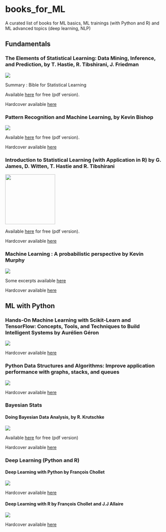 # books_for_ML

A curated list of books for ML basics, ML trainings (with Python and R) and ML advanced topics (deep learning, NLP)


## Fundamentals

### The Elements of Statistical Learning: Data Mining, Inference, and Prediction, by T. Hastie, R. Tibshirani, J. Friedman 

![](covers/els.jpg)

Summary : Bible for Statistical Learning

Available [here](https://web.stanford.edu/~hastie/Papers/) for free (pdf version).

Hardcover available [here](https://www.amazon.fr/Elements-Statistical-Learning-Inference-Prediction/dp/0387848576)

### Pattern Recognition and Machine Learning, by Kevin Bishop

![](covers/pattern.jpg)


Available [here](http://users.isr.ist.utl.pt/~wurmd/Livros/school/) for free (pdf version).

Hardcover available [here](https://www.amazon.fr/Pattern-Recognition-Machine-Learning-Christopher/dp/0387310738)


### Introduction to Statistical Learning (with Application in R) by G. James, D. Witten, T. Hastie and R. Tibshirani

<img src="covers/isl.jpg" width="160">



Available [here](http://www-bcf.usc.edu/~gareth/ISL/) for free (pdf version).

Hardcover available [here](https://www.amazon.com/Introduction-Statistical-Learning-Applications-Statistics/dp/1461471370)

### Machine Learning : A probabilistic perspective by Kevin Murphy

![](covers/pro.webp)

Some excerpts available [here](https://www.cs.ubc.ca/~murphyk/MLbook/)

Hardcover available [here](https://www.amazon.com/Machine-Learning-Probabilistic-Perspective-Computation/dp/0262018020/ref=sr_1_2?ie=UTF8&qid=1336857747&sr=8-2) 



## ML with Python

### Hands-On Machine Learning with Scikit-Learn and TensorFlow: Concepts, Tools, and Techniques to Build Intelligent Systems by Aurélien Géron


![](covers/handson.jpg)

 
Hardcover available [here](https://www.amazon.com/_/dp/1491962291?tag=oreilly20-20)


### Python Data Structures and Algorithms: Improve application performance with graphs, stacks, and queues


![](covers/pythondataz.jpg)


Hardcover available [here](https://www.amazon.com/Python-Data-Structures-Algorithms-application/dp/1786467356)


### Bayesian Stats

#### Doing Bayesian Data Analysis, by R. Krutschke


![](covers/bayes.jpg)


Available [here](http://www.users.csbsju.edu/~mgass/robert.pdf) for free (pdf version)

Hardcover available [here](https://www.amazon.com/Doing-Bayesian-Data-Analysis-Tutorial/dp/0123814855)


### Deep Learning (Python and R)


#### Deep Learning with Python by François Chollet


![](covers/dl.jpg)

Hardcover available [here](https://www.amazon.fr/Deep-Learning-Python-Francois-Chollet/dp/1617294438)


#### Deep Learning with R by François Chollet and J.J Allaire

![](covers/dlr.jpg)

Hardcover available [here](https://www.amazon.com/Deep-Learning-R-Francois-Chollet/dp/161729554X)




